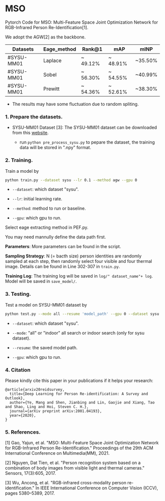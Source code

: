 # MSO
Pytorch Code for MSO: Multi-Feature Space Joint Optimization Network for RGB-Infrared Person Re-Identification[1]. 

We adopt the AGW[2] as the backbone. 

|Datasets    | Eage_method| Rank@1  | mAP |  mINP | 
| --------   | -----    | -----  |  -----  | ----- |
|#SYSU-MM01  | Laplace | ~ 49.12%  | ~ 48.91% | ~35.50% | 
|#SYSU-MM01  | Sobel   | ~ 56.30%  | ~ 54.55% | ~40.99% | 
|#SYSU-MM01  | Prewitt | ~ 54.36%  | ~ 52.61% | ~38.30% | 

* The results may have some fluctuation due to random spliting.

### 1. Prepare the datasets.
  
-  SYSU-MM01 Dataset [3]: The SYSU-MM01 dataset can be downloaded from this [website](http://isee.sysu.edu.cn/project/RGBIRReID.htm).

   - run `python pre_process_sysu.py` to pepare the dataset, the training data will be stored in ".npy" format.

### 2. Training.
  Train a model by
  ```bash
python train.py --dataset sysu --lr 0.1 --method agw --gpu 0
```

  - `--dataset`: which dataset "sysu".

  - `--lr`: initial learning rate.
  
  -  `--method`: method to run or baseline.
  
  - `--gpu`:  which gpu to run.

Select eage extracting method in PEF.py.

You may need mannully define the data path first.

**Parameters**: More parameters can be found in the script.

**Sampling Strategy**: N (= bacth size) person identities are randomly sampled at each step, then randomly select four visible and four thermal image. Details can be found in Line 302-307 in `train.py`.

**Training Log**: The training log will be saved in `log/" dataset_name"+ log`. Model will be saved in `save_model/`.

### 3. Testing.

Test a model on SYSU-MM01 dataset by 
  ```bash
python test.py --mode all --resume 'model_path' --gpu 0 --dataset sysu
```
  - `--dataset`: which dataset "sysu".
  
  - `--mode`: "all" or "indoor" all search or indoor search (only for sysu dataset).

  - `--resume`: the saved model path.
  
  - `--gpu`:  which gpu to run.

### 4. Citation

Please kindly cite this paper in your publications if it helps your research:
```
@article{arxiv20reidsurvey,
  title={Deep Learning for Person Re-identification: A Survey and Outlook},
  author={Ye, Mang and Shen, Jianbing and Lin, Gaojie and Xiang, Tao and Shao, Ling and Hoi, Steven C. H.},
  journal={arXiv preprint arXiv:2001.04193},
  year={2020},
}
```

###  5. References.
[1] Gao, Yajun, et al. "MSO: Multi-Feature Space Joint Optimization Network for RGB-Infrared Person Re-Identification." Proceedings of the 29th ACM International Conference on Multimedia(MM), 2021.

[2] Nguyen, Dat Tien, et al. "Person recognition system based on a combination of body images from visible light and thermal cameras." Sensors, 17(3):605, 2017.

[3] Wu, Ancong, et al. "RGB-infrared cross-modality person re-identification." In IEEE International Conference on Computer Vision (ICCV), pages 5380–5389, 2017.
